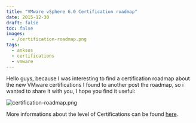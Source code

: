 ```yaml
---
title: "VMware vSphere 6.0 Certification roadmap"
date: 2015-12-30
draft: false
toc: false
images:
  - /certification-roadmap.png
tags:
  - anksos
  - certifications
  - vmware
---
```


Hello guys, because I was interesting to find a certification roadmap about the new VMware certifications I found to another post the roadmap, so i wanted to share it with you, I hope you find it useful:

![certification-roadmap.png](/certification-roadmap.png)

More informations about the level of Certifications can be found [here](https://mylearn.vmware.com/lcms/web/portals/certification/datasheets/VMware_Education_CertificationStructure_SerivceBrief_v3_013015.pdf).
